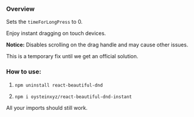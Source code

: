 ### Overview

Sets the `timeForLongPress` to 0.

Enjoy instant dragging on touch devices.

**Notice:** Disables scrolling on the drag handle and may cause other issues.

This is a temporary fix until we get an official solution.

### How to use:

1. `npm uninstall react-beautiful-dnd`

2. `npm i oysteinxyz/react-beautiful-dnd-instant`

All your imports should still work.
